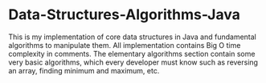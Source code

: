 # Data-Structures-Algorithms-Java

This is my implementation of core data structures in Java and fundamental algorithms to manipulate them. All implementation contains Big O time complexity in comments.
The elementary algorithms section contain some very basic algorithms, which every developer must know such as reversing an array, finding minimum and maximum, etc.